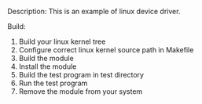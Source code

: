 Description:
This is an example of linux device driver.

Build:
1. Build your linux kernel tree
2. Configure correct linux kernel source path in Makefile
3. Build the module
4. Install the module
5. Build the test program in test directory
6. Run the test program
7. Remove the module from your system
